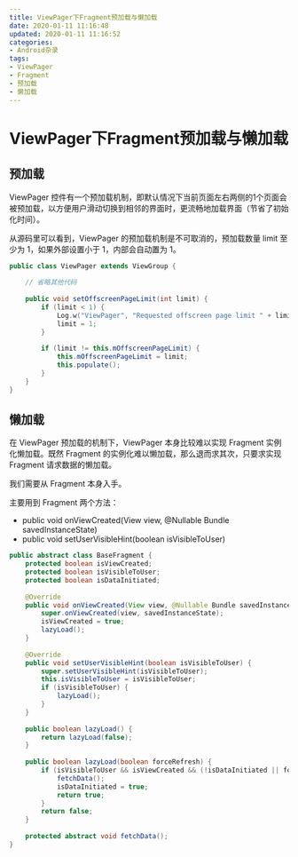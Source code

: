 ```yaml
---
title: ViewPager下Fragment预加载与懒加载
date: 2020-01-11 11:16:48
updated: 2020-01-11 11:16:52
categories:
- Android杂录
tags:
- ViewPager
- Fragment
- 预加载
- 懒加载
---
```


# ViewPager下Fragment预加载与懒加载

## 预加载

ViewPager 控件有一个预加载机制，即默认情况下当前页面左右两侧的1个页面会被预加载，以方便用户滑动切换到相邻的界面时，更流畅地加载界面（节省了初始化时间）。

从源码里可以看到，ViewPager 的预加载机制是不可取消的，预加载数量 limit 至少为 1，如果外部设置小于 1，内部会自动置为 1。

```java
public class ViewPager extends ViewGroup {
    
    // 省略其他代码
    
    public void setOffscreenPageLimit(int limit) {
        if (limit < 1) {
            Log.w("ViewPager", "Requested offscreen page limit " + limit + " too small; defaulting to " + 1);
            limit = 1;
        }
    
        if (limit != this.mOffscreenPageLimit) {
            this.mOffscreenPageLimit = limit;
            this.populate();
        }
    }
}
```

## 懒加载

在 ViewPager 预加载的机制下，ViewPager 本身比较难以实现 Fragment 实例化懒加载。既然 Fragment 的实例化难以懒加载，那么退而求其次，只要求实现 Fragment 请求数据的懒加载。

我们需要从 Fragment 本身入手。

主要用到 Fragment 两个方法：

- public void onViewCreated(View view, @Nullable Bundle savedInstanceState)
- public void setUserVisibleHint(boolean isVisibleToUser)

```java
public abstract class BaseFragment {
    protected boolean isViewCreated;
    protected boolean isVisibleToUser;
    protected boolean isDataInitiated;
    
    @Override
    public void onViewCreated(View view, @Nullable Bundle savedInstanceState) {
        super.onViewCreated(view, savedInstanceState);
        isViewCreated = true;
        lazyLoad();
    }
      
    @Override
    public void setUserVisibleHint(boolean isVisibleToUser) {
        super.setUserVisibleHint(isVisibleToUser);
        this.isVisibleToUser = isVisibleToUser;
        if (isVisibleToUser) {
            lazyLoad();
        }
    }
    
    public boolean lazyLoad() {
        return lazyLoad(false);
    }
    
    public boolean lazyLoad(boolean forceRefresh) {
        if (isVisibleToUser && isViewCreated && (!isDataInitiated || forceRefresh)) {
            fetchData();
            isDataInitiated = true;
            return true;
        }
        return false;
    }
    
    protected abstract void fetchData();
}
```
